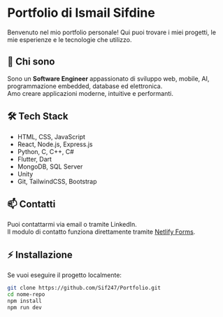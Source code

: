 # Portfolio di Ismail Sifdine

Benvenuto nel mio portfolio personale! Qui puoi trovare i miei progetti, le mie esperienze e le tecnologie che utilizzo.



## 🌟 Chi sono
Sono un **Software Engineer** appassionato di sviluppo web, mobile, AI, programmazione embedded, database ed elettronica.  
Amo creare applicazioni moderne, intuitive e performanti.



## 🛠 Tech Stack
- HTML, CSS, JavaScript
- React, Node.js, Express.js
- Python, C, C++, C#
- Flutter, Dart
- MongoDB, SQL Server
- Unity
- Git, TailwindCSS, Bootstrap



## 📫 Contatti
Puoi contattarmi via email o tramite LinkedIn.  
Il modulo di contatto funziona direttamente tramite [Netlify Forms](https://www.netlify.com/products/forms/).



## ⚡ Installazione
Se vuoi eseguire il progetto localmente:

```bash
git clone https://github.com/Sif247/Portfolio.git
cd nome-repo
npm install
npm run dev
